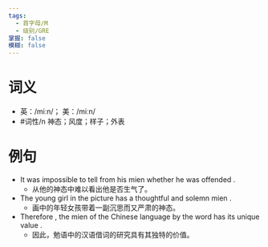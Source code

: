 ```yaml
---
tags:
  - 首字母/M
  - 级别/GRE
掌握: false
模糊: false
---
```

# 词义
- 英：/miːn/； 美：/miːn/
- #词性/n  神态；风度；样子；外表
# 例句
- It was impossible to tell from his mien whether he was offended .
	- 从他的神态中难以看出他是否生气了。
- The young girl in the picture has a thoughtful and solemn mien .
	- 画中的年轻女孩带着一副沉思而又严肃的神态。
- Therefore , the mien of the Chinese language by the word has its unique value .
	- 因此，勉语中的汉语借词的研究具有其独特的价值。
